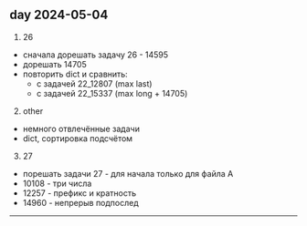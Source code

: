## day 2024-05-04

1) 26  

- сначала дорешать задачу 26 - 14595  
- дорешать 14705  
- повторить dict и сравнить:  
  - с задачей 22_12807 (max last)  
  - с задачей 22_15337 (max long + 14705)  

2) other  

- немного отвлечённые задачи  
- dict, сортировка подсчётом  

3) 27  

- порешать задачи 27 - для начала только для файла А  
- 10108 - три числа  
- 12257 - префикс и кратность  
- 14960 - непрерыв подпослед  

---  

```txt

```
